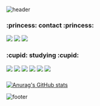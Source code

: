 ![header](https://capsule-render.vercel.app/api?type=waving&height=200&fontAlign=15&fontAlignY=30&color=gradient&text=sowon&desc=Web%20Back-End%20Developer&descAlignY=52&descAlign=16)

<h3>:princess: contact :princess:</h3>
<div>
 <a href="https://www.instagram.com/sowowon_6/"><img src="https://img.shields.io/badge/Instagram-E4405F?style=flat-square&logo=Instagram&logoColor=white"/></a>
 <a href="mailto:sowonpark628@gmail.com"><img src="https://img.shields.io/badge/Gmail-EA4335?style=flat-square&logo=Gmail&logoColor=white"/></a>
 <a href="https://sowowon.tistory.com/"><img src="https://img.shields.io/badge/Tistory-000000?style=flat-square&logo=Tistory&logoColor=white"/></a>
</div>

<h3>:cupid: studying :cupid:</h3>
<div>
 <img src="https://img.shields.io/badge/Java-D40000?style=flat-square&logo=Java&logoColor=white"/>
 <img src="https://img.shields.io/badge/SpringBoot-6DB33F?style=flat-square&logo=SpringBoot&logoColor=white"/>
 <img src="https://img.shields.io/badge/Javascipt-f7df1e?style=flat-square&logo=JavaScript&logoColor=white"/>
 <img src="https://img.shields.io/badge/Vue.js-4FC08D?style=flat-square&logo=Vue.js&logoColor=white"/>
 <img src="https://img.shields.io/badge/AWS-232F3E?style=flat-square&logo=Amazon AWS&logoColor=white"/>
 <img src="https://img.shields.io/badge/Electron-47848F?style=flat-square&logo=Electron&logoColor=white"/>
 <!-- <img src="https://img.shields.io/badge/Android-3DDC84?style=flat-square&logo=Android&logoColor=white"/> -->
</div>
 
<h3></h3>

[![Anurag's GitHub stats](https://github-readme-stats.vercel.app/api?username=devSOWON0628)](https://github.com/devSOWON0628/github-readme-stats)

![footer](https://capsule-render.vercel.app/api?type=waving&height=200&fontAlign=80&fontAlignY=40&color=gradient&section=footer)
